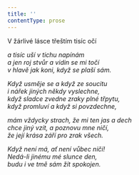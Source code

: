 ```yaml
---
title: ''
contentType: prose
---
```


V žárlivé lásce třeštím tisíc očí

_a tisíc uší v tichu napínám  
a jen roj stvůr a vidin se mi točí  
v hlavě jak koni, když se plaší sám._

_Když usměje se a když ze soucitu  
i nářek jiných někdy vyslechne,  
když sladce zvedne zraky plné třpytu,  
když promluví a když si povzdechne,_

_mám vždycky strach, že mi ten jas a dech  
chce jiný vzít, a poznovu mne ničí,  
že její krása září pro zrak všech._

_Když není má, ať není vůbec ničí!  
Nedá-li jinému mé slunce den,  
budu i ve tmě sám žít spokojen._
